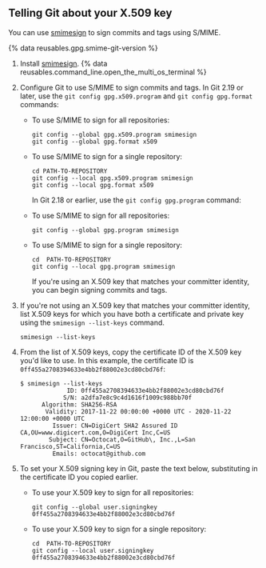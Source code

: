 
## Telling Git about your X.509 key

You can use [smimesign](https://github.com/github/smimesign) to sign commits and tags using S/MIME.

{% data reusables.gpg.smime-git-version %}

1. Install [smimesign](https://github.com/github/smimesign#installation).
{% data reusables.command_line.open_the_multi_os_terminal %}
3. Configure Git to use S/MIME to sign commits and tags. In Git 2.19 or later, use the `git config gpg.x509.program` and `git config gpg.format` commands:
   - To use S/MIME to sign for all repositories:

     ```shell
     git config --global gpg.x509.program smimesign
     git config --global gpg.format x509
     ```

   - To use S/MIME to sign for a single repository:

     ```shell
     cd PATH-TO-REPOSITORY
     git config --local gpg.x509.program smimesign
     git config --local gpg.format x509
     ```

     In Git 2.18 or earlier, use the `git config gpg.program` command:
   - To use S/MIME to sign for all repositories:

     ```shell
     git config --global gpg.program smimesign
     ```

   - To use S/MIME to sign for a single repository:

     ```shell
     cd  PATH-TO-REPOSITORY
     git config --local gpg.program smimesign
     ```

     If you're using an X.509 key that matches your committer identity, you can begin signing commits and tags.
4. If you're not using an X.509 key that matches your committer identity, list X.509 keys for which you have both a certificate and private key using the `smimesign --list-keys` command.

   ```shell
   smimesign --list-keys
   ```

5. From the list of X.509 keys, copy the certificate ID of the X.509 key you'd like to use. In this example, the certificate ID is `0ff455a2708394633e4bb2f88002e3cd80cbd76f`:

   ```shell
   $ smimesign --list-keys
                ID: 0ff455a2708394633e4bb2f88002e3cd80cbd76f
               S/N: a2dfa7e8c9c4d1616f1009c988bb70f
         Algorithm: SHA256-RSA
          Validity: 2017-11-22 00:00:00 +0000 UTC - 2020-11-22 12:00:00 +0000 UTC
            Issuer: CN=DigiCert SHA2 Assured ID CA,OU=www.digicert.com,O=DigiCert Inc,C=US
           Subject: CN=Octocat,O=GitHub\, Inc.,L=San Francisco,ST=California,C=US
            Emails: octocat@github.com
   ```

6. To set your X.509 signing key in Git, paste the text below, substituting in the certificate ID you copied earlier.
   - To use your X.509 key to sign for all repositories:

     ```shell
     git config --global user.signingkey 0ff455a2708394633e4bb2f88002e3cd80cbd76f
     ```

   - To use your X.509 key to sign for a single repository:

     ```shell
     cd  PATH-TO-REPOSITORY
     git config --local user.signingkey 0ff455a2708394633e4bb2f88002e3cd80cbd76f
     ```
